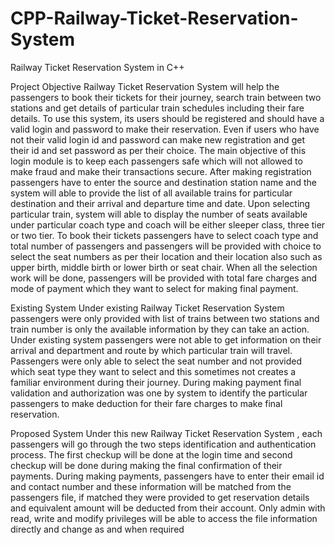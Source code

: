 # CPP-Railway-Ticket-Reservation-System
Railway Ticket Reservation System in C++

Project Objective
Railway Ticket Reservation System  will help the passengers to book their tickets for their journey, search train between two stations and get details of particular train schedules including their fare details. To use this system, its users should be registered and should have a valid login and password to make their reservation. Even if users who have not their valid login id and password can make new registration and get their id and set password as per their choice. The main objective of this login module is to keep each passengers safe which will not allowed to make fraud and make their transactions secure. After making registration passengers have to enter the source and destination station name and the system will able to provide the list of all available trains for particular destination and their arrival and departure time and date. Upon selecting particular train, system will able to display the number of seats available under particular coach type and coach will be either sleeper class, three tier or two tier. To book their tickets passengers have to select coach type and total number of passengers and passengers will be provided with choice to select the seat numbers as per their location and their location also such as upper birth, middle birth or lower birth or seat chair. When all the selection work will be done, passengers will be provided with total fare charges and mode of payment which they want to select for making final payment.


Existing System
Under existing Railway Ticket Reservation System  passengers were only provided with list of trains between two stations and train number is only the available information by they can take an action. Under existing system passengers were not able to get information on their arrival and department and route by which particular train will travel. Passengers were only able to select the seat number and not provided which seat type they want to select and this sometimes not creates a familiar environment during their journey. During making payment final validation and authorization was one by system to identify the particular passengers to make deduction for their fare charges to make final reservation.

Proposed System
Under this new Railway Ticket Reservation System , each passengers will go through the two steps identification and authentication process. The first checkup will be done at the login time and second checkup will be done during making the final confirmation of their payments. During making payments, passengers have to enter their email id and contact number and these information will be matched from the passengers file, if matched they were provided to get reservation details and equivalent amount will be deducted from their account. Only admin with read, write and modify privileges will be able to access the file information directly and change as and when required
